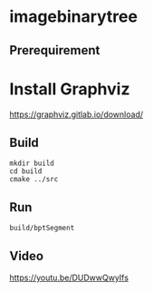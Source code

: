 # imagebinarytree

## Prerequirement
# Install Graphviz
https://graphviz.gitlab.io/download/

## Build

```
mkdir build
cd build
cmake ../src
```

## Run
```
build/bptSegment
```

## Video
https://youtu.be/DUDwwQwyIfs
